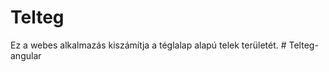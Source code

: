 # Telteg

Ez a webes alkalmazás kiszámítja a téglalap alapú telek területét.
#   T e l t e g - a n g u l a r  
 